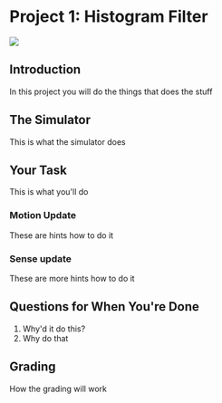 # Project 1: Histogram Filter
![](https://i.imgur.com/N6srxnr.png)
## Introduction
In this project you will do the things that does the stuff

## The Simulator
This is what the simulator does

## Your Task
This is what you'll do
### Motion Update
These are hints how to do it
### Sense update
These are more hints how to do it

## Questions for When You're Done
1. Why'd it do this?
2. Why do that

## Grading
How the grading will work
